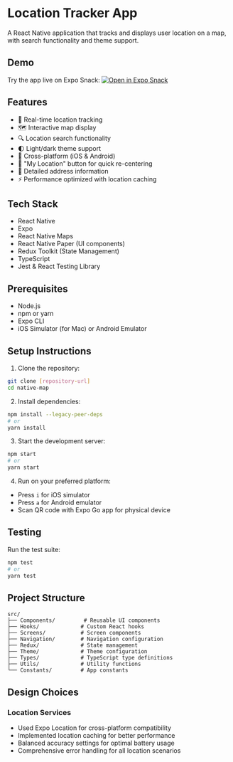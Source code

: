 # Location Tracker App

A React Native application that tracks and displays user location on a map, with search functionality and theme support.

## Demo

Try the app live on Expo Snack:
[![Open in Expo Snack](https://img.shields.io/badge/Open%20in-Expo%20Snack-blue)](https://snack.expo.dev/@abdalla-suliman/github.com-suliman-a-location-tracker)

## Features

- 📍 Real-time location tracking
- 🗺️ Interactive map display
- 🔍 Location search functionality
- 🌓 Light/dark theme support
- 📱 Cross-platform (iOS & Android)
- 🎯 "My Location" button for quick re-centering
- 📝 Detailed address information
- ⚡ Performance optimized with location caching

## Tech Stack

- React Native
- Expo
- React Native Maps
- React Native Paper (UI components)
- Redux Toolkit (State Management)
- TypeScript
- Jest & React Testing Library

## Prerequisites

- Node.js
- npm or yarn
- Expo CLI
- iOS Simulator (for Mac) or Android Emulator

## Setup Instructions

1. Clone the repository:

```bash
git clone [repository-url]
cd native-map
```

2. Install dependencies:

```bash
npm install --legacy-peer-deps
# or
yarn install
```

3. Start the development server:

```bash
npm start
# or
yarn start
```

4. Run on your preferred platform:

- Press `i` for iOS simulator
- Press `a` for Android emulator
- Scan QR code with Expo Go app for physical device

## Testing

Run the test suite:

```bash
npm test
# or
yarn test
```

## Project Structure

```
src/
├── Components/         # Reusable UI components
├── Hooks/             # Custom React hooks
├── Screens/           # Screen components
├── Navigation/        # Navigation configuration
├── Redux/             # State management
├── Theme/             # Theme configuration
├── Types/             # TypeScript type definitions
├── Utils/             # Utility functions
└── Constants/         # App constants
```

## Design Choices

### Location Services

- Used Expo Location for cross-platform compatibility
- Implemented location caching for better performance
- Balanced accuracy settings for optimal battery usage
- Comprehensive error handling for all location scenarios
